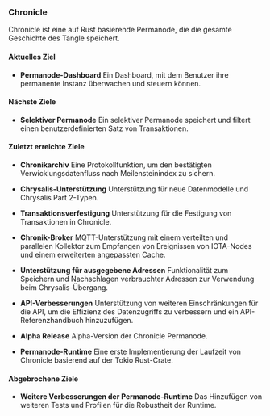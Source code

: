 ### Chronicle
Chronicle ist eine auf Rust basierende Permanode, die die gesamte Geschichte des Tangle speichert.


#### Aktuelles Ziel
- **Permanode-Dashboard**
Ein Dashboard, mit dem Benutzer ihre permanente Instanz überwachen und steuern können.

#### Nächste Ziele
- **Selektiver Permanode**
Ein selektiver Permanode speichert und filtert einen benutzerdefinierten Satz von Transaktionen.


#### Zuletzt erreichte Ziele

- **Chronikarchiv**
Eine Protokollfunktion, um den bestätigten Verwicklungsdatenfluss nach Meilensteinindex zu sichern.

- **Chrysalis-Unterstützung**
Unterstützung für neue Datenmodelle und Chrysalis Part 2-Typen.

- **Transaktionsverfestigung**
Unterstützung für die Festigung von Transaktionen in Chronicle.

- **Chronik-Broker**
MQTT-Unterstützung mit einem verteilten und parallelen Kollektor zum Empfangen von Ereignissen von IOTA-Nodes und einem erweiterten angepassten Cache.

- **Unterstützung für ausgegebene Adressen**
Funktionalität zum Speichern und Nachschlagen verbrauchter Adressen zur Verwendung beim Chrysalis-Übergang.

- **API-Verbesserungen**
Unterstützung von weiteren Einschränkungen für die API, um die Effizienz des Datenzugriffs zu verbessern und ein API-Referenzhandbuch hinzuzufügen.

- **Alpha Release**
Alpha-Version der Chronicle Permanode.

- **Permanode-Runtime**
Eine erste Implementierung der Laufzeit von Chronicle basierend auf der Tokio Rust-Crate.

#### Abgebrochene Ziele
- **Weitere Verbesserungen der Permanode-Runtime**
Das Hinzufügen von weiteren Tests und Profilen für die Robustheit der Runtime.
